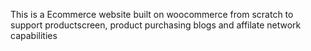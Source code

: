 This is a Ecommerce website built on woocommerce from scratch to support productscreen, product purchasing blogs and affilate network capabilities
